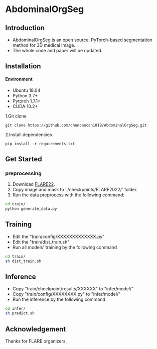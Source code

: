 # AbdominalOrgSeg
## Introduction
- AbdominalOrgSeg is an open source, PyTorch-based segmentation method for 3D medical image. 
- The whole code and paper will be updated.


## Installation
#### Environment
- Ubuntu 18.04
- Python 3.7+
- Pytorch 1.7.1+
- CUDA 10.2+ 

1.Git clone
```
git clone https://github.com/chencancan1018/AbdominalOrgSeg.git 
```

2.Install dependencies
```
pip install -r requirements.txt
```

## Get Started
### preprocessing
1. Download [FLARE22](https://flare22.grand-challenge.org/Dataset/).
2. Copy image and mask to './checkpoints/FLARE2022/' folder.
4. Run the data preprocess with the following command:
```bash
cd train/
python generate_data.py
```

## Training
- Edit the "train/config/XXXXXXXXXXXXX.py"
- Edit the "train/dist_train.sh"
- Run all models' training by the following command 
```bash
cd train/
sh dist_train.sh
```

## Inference
- Copy "train/checkpoint/results/XXXXXX" to "infer/model/"
- Copy "train/config/XXXXXXXX.py" to "infer/model/"
- Run the inference by the following command
```bash
cd infer/
sh predict.sh
```

## Acknowledgement
Thanks for FLARE organizers.
